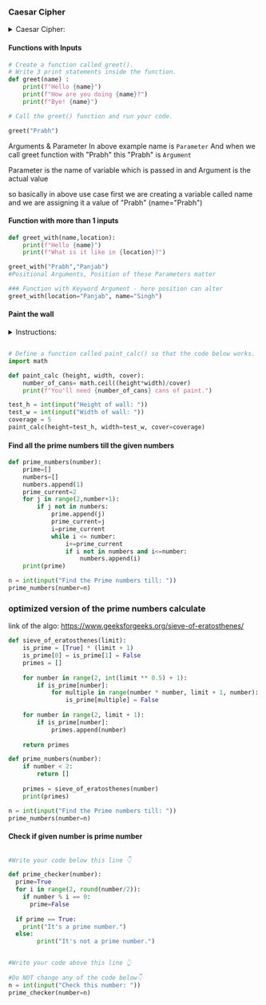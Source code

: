 ### Caesar Cipher 
<details>
    <summary> Caesar Cipher: </summary>
    The Caesar cipher is a simple encryption technique that was used by Julius Caesar to send secret messages to his allies. It works by shifting the letters in the plaintext message by a certain number of positions, known as the “shift” or “key”.
</details>

#### Functions with Inputs

```py
# Create a function called greet(). 
# Write 3 print statements inside the function.
def greet(name) :
    print(f"Hello {name}")
    print(f"How are you doing {name}?")
    print(f"Bye! {name}")

# Call the greet() function and run your code.

greet("Prabh")

```

Arguments & Parameter 
In above example name is `Parameter` 
And when we call greet function with "Prabh" this "Prabh" is `Argument`

Parameter is the name of variable which is passed in 
and Argument is the actual value 

so basically in above use case first we are creating a variable called name and we are assigning it a value of "Prabh" (name="Prabh")

#### Function with more than 1 inputs 
```py
def greet_with(name,location):
    print(f"Hello {name}")
    print(f"What is it like in {location}?")

greet_with("Prabh","Panjab")
#Positional Arguments, Position of these Parameters matter

### Function with Keyword Argument - here position can alter 
greet_with(location="Panjab", name="Singh")
```

#### Paint the wall 

<details>
    <summary> Instructions: </summary>
    You are painting a wall. The instructions on the paint can says that 1 can of paint can cover 5 square meters of wall. Given a random height and width of wall, calculate how many cans of paint you'll need to buy.

    number of cans = (wall height x wall width) ÷ coverage per can.
</details>

```py

# Define a function called paint_calc() so that the code below works.   
import math

def paint_calc (height, width, cover):
    number_of_cans= math.ceil((height*width)/cover)
    print(f"You'll need {number_of_cans} cans of paint.")

test_h = int(input("Height of wall: "))
test_w = int(input("Width of wall: "))
coverage = 5
paint_calc(height=test_h, width=test_w, cover=coverage)

```

#### Find all the prime numbers till the given numbers   
```py
def prime_numbers(number):
    prime=[]
    numbers=[]
    numbers.append(1)
    prime_current=2
    for j in range(2,number+1):
        if j not in numbers:
            prime.append(j)
            prime_current=j
            i=prime_current
            while i <= number:
                i+=prime_current
                if i not in numbers and i<=number:
                    numbers.append(i)
    print(prime)

n = int(input("Find the Prime numbers till: "))
prime_numbers(number=n)
```

### optimized version of the prime numbers calculate 
link of the algo: <https://www.geeksforgeeks.org/sieve-of-eratosthenes/>
```py
def sieve_of_eratosthenes(limit):
    is_prime = [True] * (limit + 1)
    is_prime[0] = is_prime[1] = False
    primes = []
    
    for number in range(2, int(limit ** 0.5) + 1):
        if is_prime[number]:
            for multiple in range(number * number, limit + 1, number):
                is_prime[multiple] = False
    
    for number in range(2, limit + 1):
        if is_prime[number]:
            primes.append(number)
    
    return primes

def prime_numbers(number):
    if number < 2:
        return []
    
    primes = sieve_of_eratosthenes(number)
    print(primes)

n = int(input("Find the Prime numbers till: "))
prime_numbers(number=n)


```


#### Check if given number is prime number 
```py

#Write your code below this line 👇

def prime_checker(number):
  prime=True
  for i in range(2, round(number/2)):
    if number % i == 0:
      prime=False
  
  if prime == True:
    print("It's a prime number.")
  else:
        print("It's not a prime number.")


#Write your code above this line 👆
    
#Do NOT change any of the code below👇
n = int(input("Check this number: "))
prime_checker(number=n)


```
